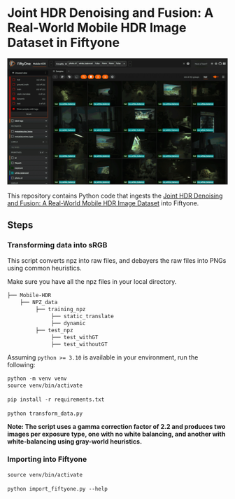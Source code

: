 # Joint HDR Denoising and Fusion: A Real-World Mobile HDR Image Dataset in Fiftyone


![gif](./media/mobile-hdr-small.gif)

This repository contains Python code that ingests the [Joint HDR Denoising and Fusion: A Real-World Mobile HDR Image Dataset](https://github.com/shuaizhengliu/Joint-HDRDN) into Fiftyone.

## Steps

### Transforming data into sRGB

This script converts npz into raw files, and debayers the raw files into PNGs using common heuristics.

Make sure you have all the npz files in your local directory.
```
├── Mobile-HDR
    ├── NPZ_data
         ├── training_npz
              ├── static_translate
              ├── dynamic
         ├── test_npz
              ├── test_withGT
              ├── test_withoutGT
```


Assuming `python >= 3.10` is available in your environment, run the following:
```
python -m venv venv
source venv/bin/activate

pip install -r requirements.txt

python transform_data.py
```

**Note: The script uses a gamma correction factor of 2.2 and produces two images per exposure type, one with no white balancing,
and another with white-balancing using gray-world heuristics.**


### Importing into Fiftyone

```
source venv/bin/activate 

python import_fiftyone.py --help
```